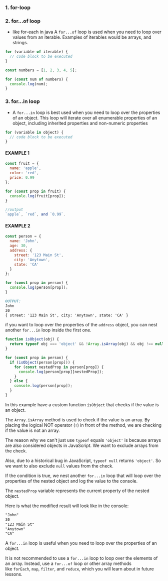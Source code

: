 ### 1. for-loop
### 2. for...of loop
- like for-each in java
A `for...of` loop is used when you need to loop over values from an iterable. Examples of iterables would be arrays, and strings.


```js
for (variable of iterable) {
  // code block to be executed
}
```

```js
const numbers = [1, 2, 3, 4, 5];

for (const num of numbers) {
  console.log(num);
}
```

### 3. for...in loop
- A `for...in` loop is best used when you need to loop over the properties of an object. This loop will iterate over all enumerable properties of an object, including inherited properties and non-numeric properties
```js
for (variable in object) {
  // code block to be executed
}
```

#### EXAMPLE 1
```js
const fruit = {
  name: 'apple',
  color: 'red',
  price: 0.99
};

for (const prop in fruit) {
  console.log(fruit[prop]);
}

//output
`apple`, `red`, and `0.99`.
```

#### EXAMPLE 2
```js
const person = {
  name: 'John',
  age: 30,
  address: {
    street: '123 Main St',
    city: 'Anytown',
    state: 'CA'
  }
};

for (const prop in person) {
  console.log(person[prop]);
}
```

```md
OUTPUT:
John
30
{ street: '123 Main St', city: 'Anytown', state: 'CA' }
```

if you want to loop over the properties of the `address` object, you can nest another `for...in` loop inside the first one.

```js
function isObject(obj) {
  return typeof obj === 'object' && !Array.isArray(obj) && obj !== null;
}

for (const prop in person) {
  if (isObject(person[prop])) {
    for (const nestedProp in person[prop]) {
      console.log(person[prop][nestedProp]);
    }
  } else {
    console.log(person[prop]);
  }
}
```

In this example have a custom function `isObject` that checks if the value is an object.

The `Array.isArray` method is used to check if the value is an array. By placing the logical NOT operator (`!`) in front of the method, we are checking if the value is not an array.

The reason why we can't just use `typeof` equals `'object'` is because arrays are also considered objects in JavaScript. We want to exclude arrays from the check.

Also, due to a historical bug in JavaScript, `typeof null` returns `'object'`. So we want to also exclude `null` values from the check.

If the condition is true, we nest another `for...in` loop that will loop over the properties of the nested object and log the value to the console.

The `nestedProp` variable represents the current property of the nested object.

Here is what the modified result will look like in the console:

```md
"John"
30
"123 Main St"
"Anytown"
"CA"
```

A `for...in` loop is useful when you need to loop over the properties of an object.

It is not recommended to use a `for...in` loop to loop over the elements of an array. Instead, use a `for...of` loop or other array methods like `forEach`, `map`, `filter`, and `reduce`, which you will learn about in future lessons.